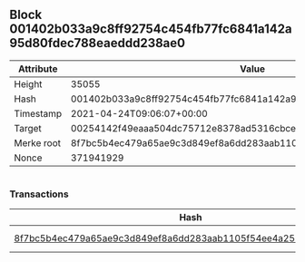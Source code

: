 ## Block 001402b033a9c8ff92754c454fb77fc6841a142a95d80fdec788eaeddd238ae0

Attribute | Value
--- | ---
Height | 35055
Hash | 001402b033a9c8ff92754c454fb77fc6841a142a95d80fdec788eaeddd238ae0
Timestamp | 2021-04-24T09:06:07+00:00
Target | 00254142f49eaaa504dc75712e8378ad5316cbcead634704b3734b6271167cc4
Merke root | 8f7bc5b4ec479a65ae9c3d849ef8a6dd283aab1105f54ee4a25522a78d3e691f
Nonce | 371941929

```

```

### Transactions

Hash | Amount
--- | ---
[8f7bc5b4ec479a65ae9c3d849ef8a6dd283aab1105f54ee4a25522a78d3e691f](8f7bc5b4ec479a65ae9c3d849ef8a6dd283aab1105f54ee4a25522a78d3e691f.md) | 10.00000000 SKEPTI 
